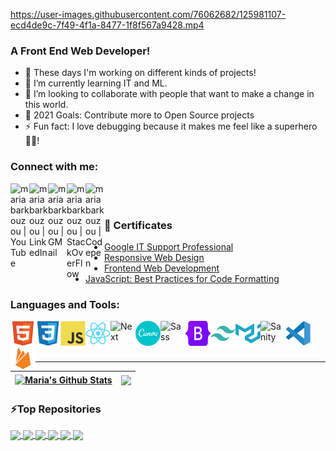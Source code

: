   
https://user-images.githubusercontent.com/76062682/125981107-ecd4de9c-7f49-4f1a-8477-1f8f567a9428.mp4


### A Front End Web Developer!
- 🔭 These days I'm working on different kinds of projects!
- 🌱 I’m currently learning IT and ML.
- 👯 I’m looking to collaborate with people that want to make a change in this world.
- 🥅 2021 Goals: Contribute more to Open Source projects
- ⚡ Fun fact: I love debugging because it makes me feel like a superhero🦸‍♀️!


### Connect with me:


[<img align="left" alt="mariabarkouzou | YouTube" width="30px" src="https://camo.githubusercontent.com/d54e97f5edde790381f7e62b217410df33e066a0dc8f692f2fc6b25fc1768b0c/68747470733a2f2f6564656e742e6769746875622e696f2f537570657254696e7949636f6e732f696d616765732f7376672f796f75747562652e737667"/>][youtube]
[<img align="left" alt="mariabarkouzou | LinkedIn" width="30px" src="https://camo.githubusercontent.com/c8a9c5b414cd812ad6a97a46c29af67239ddaeae08c41724ff7d945fb4c047e5/68747470733a2f2f6564656e742e6769746875622e696f2f537570657254696e7949636f6e732f696d616765732f7376672f6c696e6b6564696e2e737667" />][linkedin]
<a href="mailto:mbarkouzou@gmail.com"><img align="left" alt="mariabarkouzou | GMail" width="30px" src="https://camo.githubusercontent.com/4a3dd8d10a27c272fd04b2ce8ed1a130606f95ea6a76b5e19ce8b642faa18c27/68747470733a2f2f6564656e742e6769746875622e696f2f537570657254696e7949636f6e732f696d616765732f7376672f676d61696c2e737667" />
[<img align="left" alt="mariabarkouzou | StackOverFlow" width="30px" src="https://www.vectorlogo.zone/logos/stackoverflow/stackoverflow-tile.svg" />][stackoverflow]
[<img align="left" alt="mariabarkouzou | Codepen" width="30px" src="https://www.vectorlogo.zone/logos/codepen/codepen-tile.svg" />][codepen]

  <br/>
  <br/>

  ### 📜 Certificates
  

- [Google IT Support Professional](https://www.coursera.org/account/accomplishments/specialization/certificate/ZLXSASB5XVZP)
- [Responsive Web Design](https://www.freecodecamp.org/certification/mariabarkouzou/responsive-web-design)
- [Frontend Web Development](https://drive.google.com/file/d/1SAftTAIKS8w-pdt3Y0FoKjrROT4puodr/view?usp=sharing)
- [JavaScript: Best Practices for Code Formatting](https://drive.google.com/file/d/13xE_P1O8n6vgbKFxXHc-Pr941jZnk5Nz/view?usp=sharing)


  
  
### Languages and Tools:


  
[<img align="left" alt="HTML5" width="40px" src="https://raw.githubusercontent.com/devicons/devicon/master/icons/html5/html5-original.svg"/>][github]
[<img align="left" alt="CSS" width="40px" src="https://raw.githubusercontent.com/devicons/devicon/master/icons/css3/css3-original.svg"/>][github]
[<img align="left" alt="JavaScript" width="40px" src="https://github.com/devicons/devicon/blob/master/icons/javascript/javascript-original.svg"/>][github]
[<img align="left" alt="React" width="40px" src="https://raw.githubusercontent.com/devicons/devicon/master/icons/react/react-original.svg"/>][github]
[<img align="left" alt="Next" width="40px"  src="https://api.iconify.design/logos/nextjs.svg"/>][github]
[<img align="left" alt="Canva" width="40px" src="https://raw.githubusercontent.com/devicons/devicon/2ae2a900d2f041da66e950e4d48052658d850630/icons/canva/canva-original.svg"/>][github]
[<img align="left" alt="Sass" width="40px" src="https://camo.githubusercontent.com/3a61a49321fba37513904864aee93be1873b05f2cb84b9c13a5dfbb534ac17fa/68747470733a2f2f6564656e742e6769746875622e696f2f537570657254696e7949636f6e732f696d616765732f7376672f736173732e737667"/>][github]
[<img align="left" alt="Bootstrap" width="40px" src="https://raw.githubusercontent.com/devicons/devicon/master/icons/bootstrap/bootstrap-original.svg"/>][github]
[<img align="left" alt="Tailwind" width="40px" src="https://raw.githubusercontent.com/devicons/devicon/2ae2a900d2f041da66e950e4d48052658d850630/icons/tailwindcss/tailwindcss-plain.svg"/>][github]
[<img align="left" alt="Material UI" width="40px" src="https://raw.githubusercontent.com/devicons/devicon/2ae2a900d2f041da66e950e4d48052658d850630/icons/materialui/materialui-plain.svg"/>][github]
[<img align="left" alt="Sanity" width="40px" src="https://iconape.com/wp-content/files/hm/371468/svg/371468.svg"/>][github]
[<img align="left" alt="VS Code" src="https://raw.githubusercontent.com/devicons/devicon/2ae2a900d2f041da66e950e4d48052658d850630/icons/vscode/vscode-original.svg" width="40px"/>][github]
[<img align="left" alt="Firebase" width="40px" src="https://raw.githubusercontent.com/devicons/devicon/2ae2a900d2f041da66e950e4d48052658d850630/icons/firebase/firebase-plain.svg"/>][github]
     
<br/>
<br/>
<br/>
  
---


| <a href="https://github-readme-stats.vercel.app/api?username=mariabarkouzou&show_icons=true&theme=react&include_all_commits=true&count_private=true&hide_border=true"><img align="center" src="https://github-readme-stats.vercel.app/api?username=mariabarkouzou&show_icons=true&theme=react&include_all_commits=true&count_private=true&hide_border=true" alt="Maria's Github Stats" /></a> | <a href="https://github-readme-stats.vercel.app/api/top-langs/?username=mariabarkouzou&layout=compact&langs_count=7&theme=react&hide_border=true"><img align="center" src="https://github-readme-stats.vercel.app/api/top-langs/?username=mariabarkouzou&layout=compact&langs_count=7&theme=react&hide_border=true" /></a> |
| ------------- | ------------- |

  
  
  ### ⚡Top Repositories


<a href="https://github.com/mariabarkouzou/Create-An-Awesome-README.md-File">
  <img align="center"  src="https://github-readme-stats.vercel.app/api/pin/?username=mariabarkouzou&repo=Create-An-Awesome-README.md-File&theme=react" />
</a>
<a href="https://github.com/mariabarkouzou/FrontEnd-Web-Development-Useful-Resources">
  <img align="center" src="https://github-readme-stats.vercel.app/api/pin/?username=mariabarkouzou&repo=FrontEnd-Web-Development-Useful-Resources&theme=react" />
  </a>
   <a href="https://github.com/mariabarkouzou/Covid19-Tracker">
  <img align="center" src="https://github-readme-stats.vercel.app/api/pin/?username=mariabarkouzou&repo=Covid19-Tracker&theme=react" />
</a>
   <a href="https://github.com/mariabarkouzou/PostAtApp">
  <img align="center" src="https://github-readme-stats.vercel.app/api/pin/?username=mariabarkouzou&repo=PostAtApp&theme=react" />
</a>
  <a href="https://github.com/mariabarkouzou/Rock-Paper-And-Scissors">
  <img align="center" src="https://github-readme-stats.vercel.app/api/pin/?username=mariabarkouzou&repo=Rock-Paper-And-Scissors&theme=react" />
</a>
 <a href="https://github.com/mariabarkouzou/Calculator-Project">
  <img align="center" src="https://github-readme-stats.vercel.app/api/pin/?username=mariabarkouzou&repo=Calculator-Project&theme=react" />
</a>
  
<br />
<br />



 

[youtube]:https://www.youtube.com/channel/UCZAwc4NzUv8E_wsyAuJfdNg
[linkedin]: https://www.linkedin.com/in/mariabarkouzou
[github]:  https://github.com/mariabarkouzou
[stackoverflow]: https://stackexchange.com/users/20222925/maria-barkouzou
[codepen]: https://codepen.io/MariaBarkouzou

